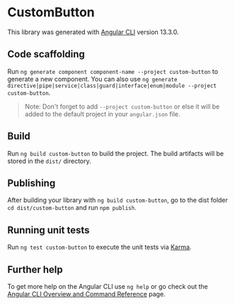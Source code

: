 # CustomButton

This library was generated with [Angular CLI](https://github.com/angular/angular-cli) version 13.3.0.

## Code scaffolding

Run `ng generate component component-name --project custom-button` to generate a new component. You can also use `ng generate directive|pipe|service|class|guard|interface|enum|module --project custom-button`.
> Note: Don't forget to add `--project custom-button` or else it will be added to the default project in your `angular.json` file. 

## Build

Run `ng build custom-button` to build the project. The build artifacts will be stored in the `dist/` directory.

## Publishing

After building your library with `ng build custom-button`, go to the dist folder `cd dist/custom-button` and run `npm publish`.

## Running unit tests

Run `ng test custom-button` to execute the unit tests via [Karma](https://karma-runner.github.io).

## Further help

To get more help on the Angular CLI use `ng help` or go check out the [Angular CLI Overview and Command Reference](https://angular.io/cli) page.
